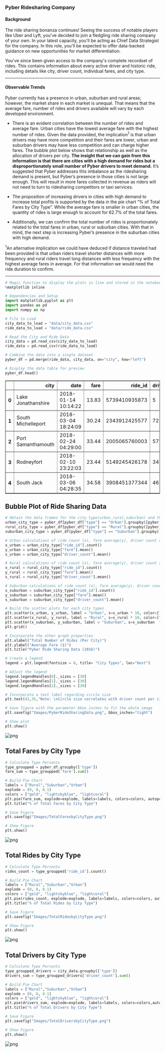 
### Pyber Ridesharing Company

#### Background 

The ride sharing bonanza continues! Seeing the success of notable players like Uber and Lyft, you've decided to join a fledgling ride sharing company of your own. In your latest capacity, you'll be acting as Chief Data Strategist for the company. In this role, you'll be expected to offer data-backed guidance on new opportunities for market differentiation.

You've since been given access to the company's complete recordset of rides. This contains information about every active driver and historic ride, including details like city, driver count, individual fares, and city type.


-----

#### Observable Trends

Pyber currently has a presence in urban, suburban and rural areas; however, the market share in each market is unequal.  That means that the average fare, number of rides and drivers available will vary by each developed environment. 


* There is an evident correlation between the number of rides and average fare. Urban cities have the lowest average fare with the highest number of rides. Given the data provided, the implication<sup>1</sup> is that urban drivers may have more competition and their fares are lower, urban and suburban drivers may have less competition and can charge higher fares. The bubble plot below shows that relationship as well as the allocation of drivers per city. **The insight that we can gain from this information is that there are cities with a high demand for rides but a disproportionately small number of Pyber drivers to meet demand.** It’s suggested that Pyber addresses this imbalance as the ridesharing demand is present, but Pyber’s presence in those cities is not large enough. This will result in more fares collected in revenue as riders will not need to turn to ridesharing competitors or taxi services. 


* The proposition of increasing drivers in cities with high demand to increase total profits is supported by the data in the pie chart “% of Total Fares by City Type”. While the average fare is smaller in urban cities, the quantity of rides is large enough to account for 62.7% of the total fares. 


* Additionally, we can confirm the total number of rides is proportionately related to the total fares in urban, rural or suburban cities. With that in mind, the next step is increasing Pyber’s presence in the suburban cities with high demand.  


<sup>1</sup>An alternative implication we could have deduced if distance traveled had been provided is that urban riders travel shorter distances with more frequency and rural riders travel long distances with less frequency with the highest average fares in average.  For that information we would need the ride duration to confirm. 


-----


```python
# Magic function to display the plots in line and stored in the notebook document
%matplotlib inline

# Dependencies and Setup
import matplotlib.pyplot as plt
import pandas as pd
import numpy as np

# File to Load 
city_data_to_load = "data/city_data.csv"
ride_data_to_load = "data/ride_data.csv"

# Read the City and Ride Data
city_data = pd.read_csv(city_data_to_load)
ride_data = pd.read_csv(ride_data_to_load)

# Combine the data into a single dataset
pyber_df = pd.merge(ride_data, city_data, on="city", how="left")

# Display the data table for preview
pyber_df.head()

```




<div>
<style scoped>
    .dataframe tbody tr th:only-of-type {
        vertical-align: middle;
    }

    .dataframe tbody tr th {
        vertical-align: top;
    }

    .dataframe thead th {
        text-align: right;
    }
</style>
<table border="1" class="dataframe">
  <thead>
    <tr style="text-align: right;">
      <th></th>
      <th>city</th>
      <th>date</th>
      <th>fare</th>
      <th>ride_id</th>
      <th>driver_count</th>
      <th>type</th>
    </tr>
  </thead>
  <tbody>
    <tr>
      <th>0</th>
      <td>Lake Jonathanshire</td>
      <td>2018-01-14 10:14:22</td>
      <td>13.83</td>
      <td>5739410935873</td>
      <td>5</td>
      <td>Urban</td>
    </tr>
    <tr>
      <th>1</th>
      <td>South Michelleport</td>
      <td>2018-03-04 18:24:09</td>
      <td>30.24</td>
      <td>2343912425577</td>
      <td>72</td>
      <td>Urban</td>
    </tr>
    <tr>
      <th>2</th>
      <td>Port Samanthamouth</td>
      <td>2018-02-24 04:29:00</td>
      <td>33.44</td>
      <td>2005065760003</td>
      <td>57</td>
      <td>Urban</td>
    </tr>
    <tr>
      <th>3</th>
      <td>Rodneyfort</td>
      <td>2018-02-10 23:22:03</td>
      <td>23.44</td>
      <td>5149245426178</td>
      <td>34</td>
      <td>Urban</td>
    </tr>
    <tr>
      <th>4</th>
      <td>South Jack</td>
      <td>2018-03-06 04:28:35</td>
      <td>34.58</td>
      <td>3908451377344</td>
      <td>46</td>
      <td>Urban</td>
    </tr>
  </tbody>
</table>
</div>



## Bubble Plot of Ride Sharing Data


```python
# Obtain the data frames for the city type(urban_rural,suburban) and then group the data frames by city
urban_city_type = pyber_df[pyber_df["type"] == "Urban"].groupby([pyber_df["city"]])
rural_city_type = pyber_df[pyber_df["type"] == "Rural"].groupby([pyber_df["city"]])
suburban_city_type = pyber_df[pyber_df["type"] == "Suburban"].groupby([pyber_df["city"]])

# Urban calculations of ride count (x), fare average(y), driver count average(s as in size)
x_urban = urban_city_type["ride_id"].count()
y_urban = urban_city_type["fare"].mean()
s_urban = urban_city_type["driver_count"].mean()

# Rural calculations of ride count (x), fare average(y), driver count average(s as in size)
x_rural = rural_city_type["ride_id"].count()
y_rural = rural_city_type["fare"].mean()
s_rural = rural_city_type["driver_count"].mean()

# Suburban calculations of ride count (x), fare average(y), driver count average(s as in size)
x_suburban = suburban_city_type["ride_id"].count()
y_suburban = suburban_city_type["fare"].mean()
s_suburban = suburban_city_type["driver_count"].mean()

# Build the scatter plots for each city types
plt.scatter(x_urban, y_urban, label = "Urban", s=s_urban * 10, color=["coral"], edgecolor="black", alpha = 0.75, marker="o")
plt.scatter(x_rural, y_rural, label = "Rural", s=s_rural * 10, color=["gold"], edgecolor="black", alpha = 0.75, marker="o")
plt.scatter(x_suburban, y_suburban, label = "Suburban", s=s_suburban  * 10, color=["lightskyblue"], edgecolor="black", alpha = 0.75, marker="o")
plt.grid()

# Incorporate the other graph properties
plt.xlabel("Total Number of Rides (Per City)")
plt.ylabel("Average Fare ($)")
plt.title("Pyber Ride Sharing Data (2016)")

# Create a legend
legend = plt.legend(fontsize = 8, title= "City Types", loc="best") 

# Adjust the legend 
legend.legendHandles[0]._sizes = [30]
legend.legendHandles[1]._sizes = [30]
legend.legendHandles[2]._sizes = [30]

# Incorporate a text label regarding circle size
plt.text(42,35,"Note: \nCircle size correlates with driver count per city.", fontsize = 10)

# Save figure with the parameter bbox_inches to fit the whole image
plt.savefig("Images/PyberRideSharingData.png", bbox_inches="tight")

# Show plot
plt.show()

```


![png](README_images/output_3_0.png)


## Total Fares by City Type


```python
# Calculate Type Percents
type_groupped = pyber_df.groupby(['type'])
fare_sum = type_groupped['fare'].sum()

# Build Pie Chart
labels = ["Rural","Suburban","Urban"]
explode = (0, 0, 0.1)
colors = ["gold", "lightskyblue", "lightcoral"]
plt.pie(fare_sum, explode=explode, labels=labels, colors=colors, autopct="%1.1f%%", shadow=True, startangle=150)
plt.title("% of Total Fares by City Type")

# Save Figure
plt.savefig("Images/TotalFaresbyCityType.png")

# Show Figure
plt.show()

```


![png](README_images/output_5_0.png)


## Total Rides by City Type


```python
# Calculate Type Percents
rides_count = type_groupped['ride_id'].count()

# Build Pie Chart
labels = ["Rural","Suburban","Urban"]
explode = (0, 0, 0.1)
colors = ["gold", "lightskyblue", "lightcoral"]
plt.pie(rides_count, explode=explode, labels=labels, colors=colors, autopct="%1.1f%%", shadow=True, startangle=150)
plt.title("% of Total Rides by City Type")

# Save Figure
plt.savefig("Images/TotalRidesbyCityType.png")

# Show Figure
plt.show()

```


![png](README_images/output_7_0.png)


## Total Drivers by City Type


```python
# Calculate Type Percents
type_groupped_drivers = city_data.groupby(['type'])
drivers_sum = type_groupped_drivers['driver_count'].sum()

# Build Pie Chart
labels = ["Rural","Suburban","Urban"]
explode = (0, 0, 0.1)
colors = ["gold", "lightskyblue", "lightcoral"]
plt.pie(drivers_sum, explode=explode, labels=labels, colors=colors,autopct="%1.1f%%", shadow=True, startangle=150)
plt.title("% of Total Drivers by City Type")

# Save Figure
plt.savefig("Images/TotalDriversbyCityType.png")

# Show Figure
plt.show()

```


![png](README_images/output_9_0.png)

